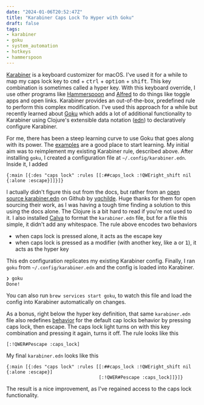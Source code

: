 ```yaml
---
date: "2024-01-06T20:52:47Z"
title: "Karabiner Caps Lock To Hyper with Goku"
draft: false
tags:
- karabiner
- goku
- system_automation
- hotkeys
- hammerspoon
---
```


[Karabiner](https://karabiner-elements.pqrs.org/) is a keyboard customizer for macOS.
I've used it for a while to map my caps lock key to <kbd>cmd</kbd> + <kbd>ctrl</kbd> + <kbd>option</kbd> + <kbd>shift</kbd>.
This key combination is sometimes called a hyper key.
With this keyboard override, I use other programs like [Hammerspoon](https://www.hammerspoon.org/) and [Alfred](https://www.alfredapp.com/) to do things like toggle apps and open links.
Karabiner provides an out-of-the-box, predefined rule to perform this complex modification.
I've used this approach for a while but recently learned about [Goku](https://github.com/yqrashawn/GokuRakuJoudo) which adds a lot of additional functionality to Karabiner using Clojure's extensible data notation ([edn](https://github.com/edn-format/edn)) to declaratively configure Karabiner.

For me, there has been a steep learning curve to use Goku that goes along with its power.
The [examples](https://github.com/yqrashawn/GokuRakuJoudo/blob/master/examples.org) are a good place to start learning.
My initial aim was to reimplement my existing Karabiner rule, described above.
After installing `goku`, I created a configuration file at `~/.config/karabiner.edn`.
Inside it, I added

```edn
{:main [{:des "caps lock" :rules [[:##caps_lock :!QWEright_shift nil {:alone :escape}]]}]}
```

I actually didn't figure this out from the docs, but rather from an [open source karabiner.edn](https://github.com/yqchilde/capslox-karabiner/blob/2108763e4e8c02793e52210975d705ae62a204d2/capslox-karabiner.edn#L41) on Github by [yqchilde](https://github.com/yqchilde).
Huge thanks for them for open sourcing their work, as I was having a tough time finding a solution to this using the docs alone.
The Clojure is a bit hard to read if you're not used to it.
I also installed [Calva](https://calva.io/) to format the `karabiner.edn` file, but for a file this simple, it didn't add any whitespace.
The rule above encodes two behaviors

- when caps lock is pressed alone, it acts as the escape key
- when caps lock is pressed as a modifier (with another key, like <kbd>a</kbd> or <kbd>1</kbd>), it acts as the hyper key

This edn configuration replicates my existing Karabiner config.
Finally, I ran `goku` from `~/.config/karabiner.edn` and the config is loaded into Karabiner.

```sh
❯ goku
Done!
```

You can also run `brew services start goku`, to watch this file and load the config into Karabiner automatically on changes.

As a bonus, right below the hyper key definition, that same `karabiner.edn` file also redefines [behavior](https://github.com/yqchilde/capslox-karabiner/blob/2108763e4e8c02793e52210975d705ae62a204d2/capslox-karabiner.edn#L43C18-L43C45) for the default cap locks behavior by pressing caps lock, then escape.
The caps lock light turns on with this key combination and pressing it again, turns it off.
The rule looks like this

```edn
[:!QWER#Pescape :caps_lock]
```

My final `karabiner.edn` looks like this

```edn
{:main [{:des "caps lock" :rules [[:##caps_lock :!QWEright_shift nil {:alone :escape}]
                                  [:!QWER#Pescape :caps_lock]]}]}

```

The result is a nice improvement, as I've regained access to the caps lock functionality.
